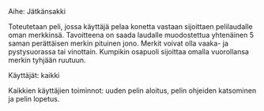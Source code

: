 Aihe: Jätkänsakki 


Toteutetaan peli, jossa käyttäjä pelaa konetta vastaan sijoittaen pelilaudalle oman merkkinsä. Tavoitteena on saada laudalle muodostettua yhtenäinen 5 saman perättäisen merkin pituinen jono. Merkit voivat olla vaaka- ja pystysuorassa tai vinottain.
Kumpikin osapuoli sijoittaa omalla vuorollansa merkin tyhjään ruutuun.


Käyttäjät: kaikki

Kaikkien käyttäjien toiminnot: uuden pelin aloitus, pelin ohjeiden katsominen ja pelin lopetus.



